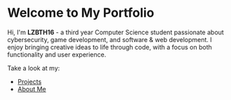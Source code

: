 # Welcome to My Portfolio

Hi, I'm **LZBTH16** - a third year Computer Science student passionate about cybersecurity, game development, and software & web development. I enjoy bringing creative ideas to life through code, with a focus on both functionality and user experience.

Take a look at my:

- [Projects](projects.md)
- [About Me](about.md)


<!-- For full documentation visit [mkdocs.org](https://www.mkdocs.org). -->
<!-- ## Commands
* `mkdocs new [dir-name]` - Create a new project.
* `mkdocs serve` - Start the live-reloading docs server.
* `mkdocs build` - Build the documentation site.
* `mkdocs -h` - Print help message and exit. -->
